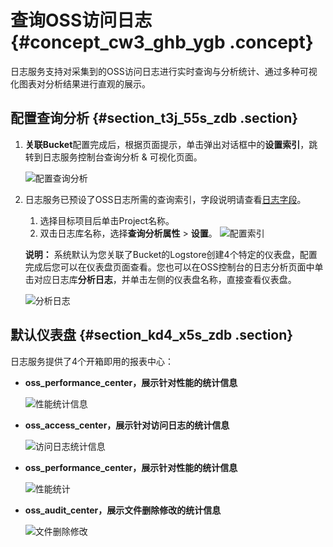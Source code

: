 # 查询OSS访问日志 {#concept_cw3_ghb_ygb .concept}

日志服务支持对采集到的OSS访问日志进行实时查询与分析统计、通过多种可视化图表对分析结果进行直观的展示。

## 配置查询分析 {#section_t3j_55s_zdb .section}

1.  **关联Bucket**配置完成后，根据页面提示，单击弹出对话框中的**设置索引**，跳转到日志服务控制台查询分析 & 可视化页面。

    ![配置查询分析](images/39791_zh-CN.png "配置查询分析")

2.  日志服务已预设了OSS日志所需的查询索引，字段说明请查看[日志字段](cn.zh-CN/用户指南/云产品采集/OSS访问日志/日志字段.md)。

    1.  选择目标项目后单击Project名称。
    2.  双击日志库名称，选择**查询分析属性** \> **设置**。
    ![配置索引](images/39792_zh-CN.png "配置索引")

    **说明：** 系统默认为您关联了Bucket的Logstore创建4个特定的仪表盘，配置完成后您可以在仪表盘页面查看。您也可以在OSS控制台的日志分析页面中单击对应日志库**分析日志**，并单击左侧的仪表盘名称，直接查看仪表盘。

    ![分析日志](images/39795_zh-CN.png "分析日志")


## 默认仪表盘 {#section_kd4_x5s_zdb .section}

日志服务提供了4个开箱即用的报表中心：

-   **oss\_performance\_center，展示针对性能的统计信息** 

    ![性能统计信息](images/39796_zh-CN.png "oss_operation_center")

-   **oss\_access\_center，展示针对访问日志的统计信息** 

    ![访问日志统计信息](images/39797_zh-CN.png "oss_access_center")

-   **oss\_performance\_center，展示针对性能的统计信息** 

    ![性能统计](images/39798_zh-CN.png "oss_performance_center")

-   **oss\_audit\_center，展示文件删除修改的统计信息** 

    ![文件删除修改](images/39799_zh-CN.png "oss_audit_center")



